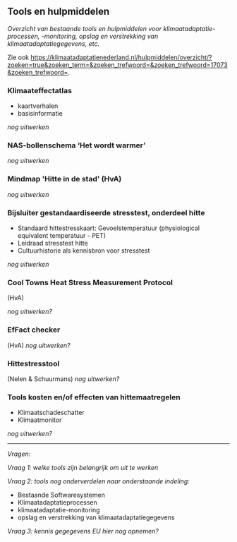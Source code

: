 ## Tools en hulpmiddelen 
*Overzicht van bestaande tools en hulpmiddelen voor klimaatadaptatie-processen, -monitoring, opslag en verstrekking van klimaatadaptatiegegevens, etc.* 

Zie ook https://klimaatadaptatienederland.nl/hulpmiddelen/overzicht/?zoeken=true&zoeken_term=&zoeken_trefwoord=&zoeken_trefwoord=17073&zoeken_trefwoord=.

### Klimaateffectatlas
- kaartverhalen
- basisinformatie

*nog uitwerken*

### NAS-bollenschema ‘Het wordt warmer’
*nog uitwerken*


### Mindmap 'Hitte in de stad' (HvA)
*nog uitwerken*

### Bijsluiter gestandaardiseerde stresstest, onderdeel hitte
- Standaard hittestresskaart: Gevoelstemperatuur (physiological equivalent temperatuur - PET)
- Leidraad stresstest hitte
- Cultuurhistorie als kennisbron voor stresstest

*nog uitwerken*

### Cool Towns Heat Stress Measurement Protocol
(HvA)

*nog uitwerken?*


### EfFact checker
(HvA)
*nog uitwerken?*

### Hittestresstool
(Nelen & Schuurmans)
*nog uitwerken?*

### Tools kosten en/of effecten van hittemaatregelen
- Klimaatschadeschatter
- Klimaatmonitor

*nog uitwerken?*


--------------------
*Vragen:*

*Vraag 1: welke tools zijn belangrijk om uit te werken*

*Vraag 2: tools nog onderverdelen naar onderstaande indeling:*
- Bestaande Softwaresystemen
- Klimaatadaptatieprocessen
- klimaatadaptatie-monitoring
- opslag en verstrekking van klimaatadaptatiegegevens

*Vraag 3: kennis gegegevens EU hier nog opnemen?*
